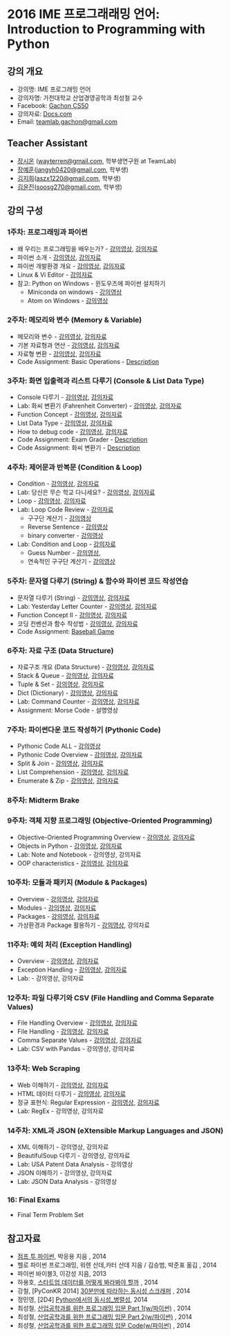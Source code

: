 2016 IME 프로그래래밍 언어: Introduction to Programming with Python
==========================================================

## 강의 개요
* 강의명: IME 프로그래밍 언어
* 강의자명: 가천대학교 산업경영공학과 최성철 교수
* Facebook: [Gachon CS50](https://www.facebook.com/GachonCS50) 
* 강의자료: [Docs.com](https://doc.co/eRCeqh) 
* Email: teamlab.gachon@gmail.com

## Teacher Assistant
* [장시온](https://github.com/janguck) (wayterren@gmail.com, 학부생연구원 at TeamLab)
* [장예훈](https://github.com/YeHoonJang)(jangyh0420@gmail.com, 학부생)
* [김지희](https://github.com/kjihee)(aszx1220@gmail.com, 학부생)
* [김윤진](https://github.com/KimyoonJIn)(soosg270@gmail.com, 학부생)

## 강의 구성
### 1주차: 프로그래밍과 파이썬
- 왜 우리는 프로그래밍을 배우는가? - [강의영상](https://vimeo.com/180827149/7f7b2664ee), [강의자료](https://doc.co/Bj76p1/EFk5T6)
- 파이썬 소개 - [강의영상](https://vimeo.com/180852228/2312dc69e9), [강의자료](https://doc.co/pypHHp/EFk5T6)
- 파이썬 개발환경 개요 - [강의영상](https://vimeo.com/180852285/be157fe954), [강의자료](https://docs.com/choi-sungchul/2824/week-1-3?c=EFk5T6)
- Linux & Vi Editor - [강의자료](https://docs.com/choi-sungchul/2824/week-1-3?c=EFk5T6)
- 참고: Python on Windows - 윈도우즈에 파이썬 설치하기
    - Miniconda on windows - [강의영상](https://vimeo.com/184094537/5097c0366b)
    - Atom on Windows - [강의영상](https://vimeo.com/184094536/9dfa58639b)

### 2주차: 메모리와 변수 (Memory & Variable)
- 메모리와 변수 - [강의영상](https://www.youtube.com/watch?v=v5ttu6yB784&list=PLBHVuYlKEkUJtTFNVy6c5OZ44878knlRS&index=1), [강의자료](https://docs.com/choi-sungchul/8017/week-2-1?c=EFk5T6)
- 기본 자료형과 연산 - [강의영상](https://www.youtube.com/watch?v=U50iy483ZqQ&list=PLBHVuYlKEkUJtTFNVy6c5OZ44878knlRS&index=2), [강의자료](https://docs.com/choi-sungchul/7044/week-2-2?c=EFk5T6)
- 자료형 변환 - [강의영상](https://www.youtube.com/watch?v=5qP2_cqOB5A&list=PLBHVuYlKEkUJtTFNVy6c5OZ44878knlRS&index=3), [강의자료](https://docs.com/choi-sungchul/3473/week-2-3?c=EFk5T6)
- Code Assignment: Basic Operations - [Description](https://github.com/TeamLab/lab_for_gachon_cs50/blob/master/lab_4_basic_operations/lab_4_basic_operations.md)

### 3주차: 화면 입출력과 리스트 다루기 (Console & List Data Type)
- Console 다루기 - [강의영상](https://www.youtube.com/watch?v=yUdtb9SLkzA&list=PLBHVuYlKEkUJtTFNVy6c5OZ44878knlRS&index=4), [강의자료](https://docs.com/choi-sungchul/9016/week-3-1-console?c=EFk5T6)
- Lab: 화씨 변환기 (Fahrenheit Converter) - [강의영상](https://www.youtube.com/watch?v=GzXy1V73C00&list=PLBHVuYlKEkUJtTFNVy6c5OZ44878knlRS&index=5), [강의자료](https://doc.co/mjke6x/EFk5T6)
- Function Concept - [강의영상](https://www.youtube.com/watch?v=L5QADkkHIjQ&list=PLBHVuYlKEkUJtTFNVy6c5OZ44878knlRS&index=6), [강의자료](https://docs.com/choi-sungchul/6397/week-5-1-function-concept-i?c=EFk5T6)
- List Data Type - [강의영상](https://www.youtube.com/watch?v=awyTs1j2NEI&list=PLBHVuYlKEkUJtTFNVy6c5OZ44878knlRS&index=18), [강의자료](https://docs.com/choi-sungchul/6366/week-3-3-list-data-type?c=EFk5T6)
- How to debug code - [강의영상](https://www.youtube.com/watch?v=PPLDwl4FBJg&index=19&list=PLBHVuYlKEkUJtTFNVy6c5OZ44878knlRS), [강의자료](https://docs.com/choi-sungchul/3642/week-4-6-how-to-debug-code?c=EFk5T6)
- Code Assignment: Exam Grader - [Description](https://github.com/TeamLab/lab_for_gachon_cs50/blob/master/lab_5_examgrader/lab_5_exam_grader.md)
- Code Assignment: 화씨 변환기 - [Description](https://github.com/TeamLab/lab_for_gachon_cs50/blob/master/lab_6_fahrenheit_converter/lab_6_fconverter.md)

### 4주차: 제어문과 반복문 (Condition & Loop)
- Condition - [강의영상](https://www.youtube.com/watch?v=Ty2RtlNb2bM&list=PLBHVuYlKEkUJtTFNVy6c5OZ44878knlRS&index=22), [강의자료](https://docs.com/choi-sungchul/6141/week-4-1-condition?c=EFk5T6)
- Lab: 당신은 무슨 학교 다니세요? - [강의영상](https://www.youtube.com/watch?v=kwhlBT96nUc&list=PLBHVuYlKEkUJtTFNVy6c5OZ44878knlRS&index=21), [강의자료](https://doc.co/ukigBi/eRCeqh)
- Loop - [강의영상](https://www.youtube.com/watch?v=N5oYYeMVdjw&list=PLBHVuYlKEkUJtTFNVy6c5OZ44878knlRS&index=20), [강의자료](https://docs.com/choi-sungchul/4484/week-4-3-loop?c=EFk5T6)
- Lab: Loop Code Review - [강의자료](https://doc.co/j8LVwB/eRCeqh)
    - 구구단 계산기 - [강의영상](https://www.youtube.com/watch?v=dss5dI-2iRU&list=PLBHVuYlKEkUJtTFNVy6c5OZ44878knlRS&index=17)
    - Reverse Sentence - [강의영상](https://www.youtube.com/watch?v=-xAZwzRKphI&index=7&list=PLBHVuYlKEkUJtTFNVy6c5OZ44878knlRS)
    - binary converter - [강의영상](https://www.youtube.com/watch?v=OKD8aUDgfn0&index=8&list=PLBHVuYlKEkUJtTFNVy6c5OZ44878knlRS)
- Lab: Condition and Loop - [강의자료](https://doc.co/TXJguB/EFk5T6)
    - Guess Number - [강의영상](https://www.youtube.com/watch?v=1WPIE_YSqms&list=PLBHVuYlKEkUJtTFNVy6c5OZ44878knlRS&index=9), 
    - 연속적인 구구단 계산기 - [강의영상](https://www.youtube.com/watch?v=Q1DWYHnNb3M&index=16&list=PLBHVuYlKEkUJtTFNVy6c5OZ44878knlRS)      

### 5주차: 문자열 다루기 (String) & 함수와 파이썬 코드 작성연습
- 문자열 다루기 (String) - [강의영상](https://www.youtube.com/watch?v=vGcGXe1vE2o&index=14&list=PLBHVuYlKEkUJtTFNVy6c5OZ44878knlRS), [강의자료](https://doc.co/Y4h7dX/eRCeqh)
- Lab: Yesterday Letter Counter - [강의영상](https://www.youtube.com/watch?v=JOmWJQ1BlgM&index=14&list=PLBHVuYlKEkUJtTFNVy6c5OZ44878knlRS), [강의자료](https://doc.co/xtswPq/EFk5T6)
- Function Concept II - [강의영상](https://vimeo.com/181622471/3f1bbf8479), [강의자료](https://doc.co/JGpJSi/eRCeqh)
- 코딩 컨벤션과 함수 작성법 - [강의영상](https://vimeo.com/181622470/56a56d3af5), [강의자료](https://doc.co/jMZDoF/eRCeqh)
- Code Assignment: [Baseball Game](https://github.com/TeamLab/lab_for_gachon_cs50/blob/master/lab_9_baseball_game/lab_9_baseball_game.md) 

### 6주차: 자료 구조 (Data Structure)
- 자료구조 개요 (Data Structure) - [강의영상](https://vimeo.com/184667138/d0bc578a12), [강의자료](https://doc.co/zfqdQX/eRCeqh)
- Stack & Queue - [강의영상](https://vimeo.com/184667140/f24a69f788), [강의자료](https://doc.co/AUucCS/eRCeqh)
- Tuple & Set - [강의영상](https://vimeo.com/184666895/851e1fcc9d), [강의자료](https://doc.co/aKskV9/eRCeqh)
- Dict (Dictionary) - [강의영상](https://www.youtube.com/watch?v=RUrudMlyNo8&list=PLBHVuYlKEkUJtTFNVy6c5OZ44878knlRS&index=19), [강의자료](https://doc.co/bEp5Ae/eRCeqh)
- Lab: Command Counter - [강의영상](https://www.youtube.com/watch?v=CaxVjJ36I30&list=PLBHVuYlKEkUJtTFNVy6c5OZ44878knlRS&index=20), [강의자료](https://doc.co/v5vBq6/EFk5T6)
- Assignment: Morse Code - 설명영상

### 7주차:  파이썬다운 코드 작성하기 (Pythonic Code)
- Pythonic Code ALL - [강의영상](https://www.youtube.com/watch?v=dFjuSonfEQI&list=PLBHVuYlKEkUJtTFNVy6c5OZ44878knlRS&index=21)
- Pythonic Code Overview - [강의영상](https://vimeo.com/181268018/94c984f18c), [강의자료](https://docs.com/choi-sungchul/8538/week-8-1-pythonic-code-overview?c=EFk5T6)
- Split & Join - [강의영상](https://vimeo.com/181268017/12e9971bb3), [강의자료](https://docs.com/choi-sungchul/7379/week-8-2-split-join?c=EFk5T6)
- List Comprehension - [강의영상](https://vimeo.com/181268020/61e13aa55d), [강의자료](https://docs.com/choi-sungchul/7934/week-8-3-list-comprehension?c=EFk5T6)
- Enumerate & Zip - [강의영상](https://vimeo.com/181268019/37892a022d), [강의자료](https://docs.com/choi-sungchul/5388/week-8-4-enumerate-zip?c=EFk5T6)

### 8주차: Midterm Brake

### 9주차: 객체 지향 프로그래밍 (Objective-Oriented Programming)
- Objective-Oriented Programming Overview - [강의영상](https://youtu.be/wiB7rilUQgQ?list=PLBHVuYlKEkUJtTFNVy6c5OZ44878knlRS), [강의자료](https://doc.co/yXcRGm/eRCeqh)
- Objects in Python - [강의영상](https://youtu.be/UevYLsrJXSs?list=PLBHVuYlKEkUJtTFNVy6c5OZ44878knlRS), [강의자료](https://doc.co/U1782r/eRCeqh)
- Lab: Note and Notebook - 강의영상, 강의자료
- OOP characteristics - [강의영상](https://youtu.be/Lvsc5r-HC_w?list=PLBHVuYlKEkUJtTFNVy6c5OZ44878knlRS), [강의자료](https://doc.co/bFqNQT/eRCeqh)

### 10주차: 모듈과 패키지 (Module & Packages)
- Overview - [강의영상](https://www.youtube.com/watch?v=UFxNGcKdQZg&index=26&list=PLBHVuYlKEkUJtTFNVy6c5OZ44878knlRS), [강의자료](https://doc.co/uJ7H6L/EFk5T6)
- Modules - [강의영상](https://www.youtube.com/watch?v=9aKWmQ3d8sc&index=27&list=PLBHVuYlKEkUJtTFNVy6c5OZ44878knlRS), [강의자료](https://doc.co/qNxUN1/EFk5T6)
- Packages - [강의영상](https://vimeo.com/191268215/317f23b363), [강의자료](https://doc.co/hXxeLm/EFk5T6)
- 가상환경과 Package 활용하기 - [강의영상](https://vimeo.com/191484536/959538efe4), 강의자료

### 11주차: 예외 처리 (Exception Handling)
- Overview - [강의영상](https://vimeo.com/191340392/a341678aa6), [강의자료](https://doc.co/hyRaci/EFk5T6)
- Exception Handling - [강의영상](https://vimeo.com/191344605/afa6b18247), [강의자료](https://doc.co/oyGK7M/EFk5T6)
- Lab: - 강의영상, 강의자료

### 12주차: 파일 다루기와 CSV (File Handling and Comma Separate Values)
- File Handling Overview - [강의영상](https://vimeo.com/191273680/92e675c6b4), [강의자료](https://doc.co/5XWkVi/EFk5T6)
- File Handling - [강의영상](https://vimeo.com/191341638/bca983a4ff), [강의자료](https://doc.co/hYt3mx/EFk5T6)
- Comma Separate Values  - [강의영상](https://vimeo.com/191590754/6bedf29084), [강의자료](https://doc.co/1PDdBj/EFk5T6)
- Lab: CSV with Pandas - 강의영상, 강의자료

### 13주차: Web Scraping
- Web 이해하기 - [강의영상](https://vimeo.com/191340154/d3522d205f), [강의자료](https://doc.co/WuDBwm/EFk5T6)
- HTML 데이터 다루기 - [강의영상](https://vimeo.com/191340157/a0d1bd9d93), [강의자료](https://doc.co/5DcmMo/EFk5T6)
- 정규 표현식: Regular Expression - [강의영상](https://vimeo.com/191340155/38d9dfbbcc), [강의자료](https://doc.co/5DcmMo/EFk5T6)
- Lab: RegEx - 강의영상, 강의자료

### 14주차: XML과 JSON (eXtensible Markup Languages and JSON)
- XML 이해하기 - 강의영상, 강의자료
- BeautifulSoup 다루기 - 강의영상, 강의자료
- Lab: USA Patent Data Analysis - 강의영상
- JSON 이해하기 - 강의영상, 강의자료
- Lab: JSON Data Analysis - 강의영상


### 16: Final Exams
- Final Term Problem Set

## 참고자료
- [점프 투 파이썬](https://wikidocs.net/book/1), 박응용 지음 , 2014
- 헬로 파이썬 프로그래밍, 워렌 산데,카터 산데 지음 / 김승범, 박준표 옮김 , 2014
- 파이썬 바이블3, 이강성 지음, 2013
- 하용호, [스타트업 데이터를 어떻게 봐라봐야 할까](http://www.slideshare.net/yongho/ss-32267675) , 2014
- 강철, [PyConKR 2014] [30분만에 따라하는 동시성 스크래퍼](http://www.slideshare.net/cornchz/pyconkr-2014-30) , 2014
- 정민영, [2D4] [Python에서의 동시성_병렬성](http://www.slideshare.net/deview/2d4python), 2014
- 최성철, [산업공학과를 위한 프로그래밍 입문 Part 1(w/파이썬)](http://www.slideshare.net/blissray/w-37771905) , 2014
- 최성철, [산업공학과를 위한 프로그래밍 입문 Part 2(w/파이썬)](http://www.slideshare.net/blissray/w-part-2) , 2014
- 최성철, [산업공학과를 위한 프로그래밍 입문 Code(w/파이썬)](https://github.com/TeamLab/gachon_python_class) , 2014
